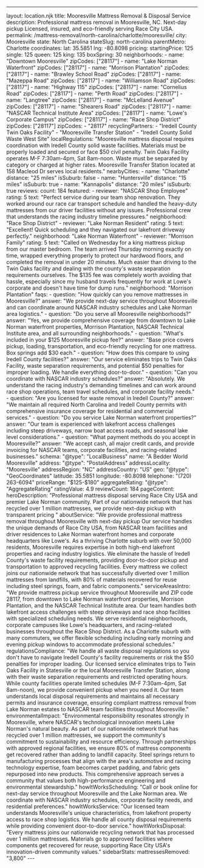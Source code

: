 ---
layout: location.njk
title: Mooresville Mattress Removal & Disposal Service
description: Professional mattress removal in Mooresville, NC. Next-day pickup Licensed, insured, and eco-friendly serving Race City USA.
permalink: /mattress-removal/north-carolina/charlotte/mooresville/
city: Mooresville state: North Carolina stateSlug: north-carolina parentMetro: Charlotte coordinates: lat: 35.5851 lng: -80.8098 pricing: startingPrice: 125 single: 125 queen: 125 king: 135 boxSpring: 30 neighborhoods: - name: "Downtown Mooresville" zipCodes: ["28117"] - name: "Lake Norman Waterfront" zipCodes: ["28117"] - name: "Morrison Plantation" zipCodes: ["28117"] - name: "Brawley School Road" zipCodes: ["28117"] - name: "Mazeppa Road" zipCodes: ["28117"] - name: "Williamson Road" zipCodes: ["28117"] - name: "Highway 115" zipCodes: ["28117"] - name: "Cornelius Road" zipCodes: ["28117"] - name: "Perth Road" zipCodes: ["28117"] - name: "Langtree" zipCodes: ["28117"] - name: "McLelland Avenue" zipCodes: ["28117"] - name: "Shearers Road" zipCodes: ["28117"] - name: "NASCAR Technical Institute Area" zipCodes: ["28117"] - name: "Lowe's Corporate Campus" zipCodes: ["28117"] - name: "Race Shop District" zipCodes: ["28117"] zipCodes: - "28117" recyclingPartners: - "Iredell County Twin Oaks Facility" - "Mooresville Transfer Station" - "Iredell County Solid Waste West Site" localRegulations: "Mooresville mattress disposal requires coordination with Iredell County solid waste facilities. Materials must be properly loaded and secured or face $50 civil penalty. Twin Oaks Facility operates M-F 7:30am-4pm, Sat 8am-noon. Waste must be separated by category or charged at higher rates. Mooresville Transfer Station located at 158 Macleod Dr serves local residents." nearbyCities: - name: "Charlotte" distance: "25 miles" isSuburb: false - name: "Huntersville" distance: "15 miles" isSuburb: true - name: "Kannapolis" distance: "20 miles" isSuburb: true reviews: count: 184 featured: - reviewer: "NASCAR Shop Employee" rating: 5 text: "Perfect service during our team shop renovation. They worked around our race car transport schedule and handled the heavy-duty mattresses from our driver facilities without any issues. Professional crew that understands the racing industry timeline pressures." neighborhood: "Race Shop District" - reviewer: "Lake Norman Resident" rating: 5 text: "Excellent! Quick scheduling and they navigated our lakefront driveway perfectly." neighborhood: "Lake Norman Waterfront" - reviewer: "Morrison Family" rating: 5 text: "Called on Wednesday for a king mattress pickup from our master bedroom. The team arrived Thursday morning exactly on time, wrapped everything properly to protect our hardwood floors, and completed the removal in under 20 minutes. Much easier than driving to the Twin Oaks facility and dealing with the county's waste separation requirements ourselves. The $135 fee was completely worth avoiding that hassle, especially since my husband travels frequently for work at Lowe's corporate and doesn't have time for dump runs." neighborhood: "Morrison Plantation" faqs: - question: "How quickly can you remove mattresses in Mooresville?" answer: "We provide next-day service throughout Mooresville and can coordinate around NASCAR industry schedules and Lake Norman area logistics." - question: "Do you serve all Mooresville neighborhoods?" answer: "Yes, we provide comprehensive coverage from downtown to Lake Norman waterfront properties, Morrison Plantation, NASCAR Technical Institute area, and all surrounding neighborhoods." - question: "What's included in your $125 Mooresville pickup fee?" answer: "Base price covers pickup, loading, transportation, and eco-friendly recycling for one mattress. Box springs add $30 each." - question: "How does this compare to using Iredell County facilities?" answer: "Our service eliminates trips to Twin Oaks Facility, waste separation requirements, and potential $50 penalties for improper loading. We handle everything door-to-door." - question: "Can you coordinate with NASCAR industry schedules?" answer: "Absolutely. We understand the racing industry's demanding timelines and can work around race shop operations, team travel schedules, and corporate facility needs." - question: "Are you licensed for waste removal in Iredell County?" answer: "We maintain all required North Carolina and Iredell County permits with comprehensive insurance coverage for residential and commercial services." - question: "Do you service Lake Norman waterfront properties?" answer: "Our team is experienced with lakefront access challenges including steep driveways, narrow boat access roads, and seasonal lake level considerations." - question: "What payment methods do you accept in Mooresville?" answer: "We accept cash, all major credit cards, and provide invoicing for NASCAR teams, corporate facilities, and racing-related businesses." schema: "@type": "LocalBusiness" name: "A Bedder World Mooresville" address: "@type": "PostalAddress" addressLocality: "Mooresville" addressRegion: "NC" addressCountry: "US" geo: "@type": "GeoCoordinates" latitude: 35.5851 longitude: -80.8098 telephone: "(720) 263-6094" priceRange: "$125-$180" aggregateRating: "@type": "AggregateRating" ratingValue: 4.9 reviewCount: 184 pageContent: heroDescription: "Professional mattress disposal serving Race City USA and premier Lake Norman community. Part of our nationwide network that has recycled over 1 million mattresses, we provide next-day pickup with transparent pricing " aboutService: "We provide professional mattress removal throughout Mooresville with next-day pickup Our service handles the unique demands of Race City USA, from NASCAR team facilities and driver residences to Lake Norman waterfront homes and corporate headquarters like Lowe's. As a thriving Charlotte suburb with over 50,000 residents, Mooresville requires expertise in both high-end lakefront properties and racing industry logistics. We eliminate the hassle of Iredell County's waste facility requirements, providing door-to-door pickup and transportation to approved recycling facilities. Every mattress we collect joins our nationwide network that has successfully diverted over 1 million mattresses from landfills, with 80% of materials recovered for reuse including steel springs, foam, and fabric components." serviceAreasIntro: "We provide mattress pickup service throughout Mooresville and ZIP code 28117, from downtown to Lake Norman waterfront properties, Morrison Plantation, and the NASCAR Technical Institute area. Our team handles both lakefront access challenges with steep driveways and race shop facilities with specialized scheduling needs. We serve residential neighborhoods, corporate campuses like Lowe's headquarters, and racing-related businesses throughout the Race Shop District. As a Charlotte suburb with many commuters, we offer flexible scheduling including early morning and evening pickup windows to accommodate professional schedules." regulationsCompliance: "We handle all waste disposal regulations so you don't have to navigate Iredell County's facility requirements or risk the $50 penalties for improper loading. Our licensed service eliminates trips to Twin Oaks Facility in Statesville or the local Mooresville Transfer Station, along with their waste separation requirements and restricted operating hours. While county facilities operate limited schedules (M-F 7:30am-4pm, Sat 8am-noon), we provide convenient pickup when you need it. Our team understands local disposal requirements and maintains all necessary permits and insurance coverage, ensuring compliant mattress removal from Lake Norman estates to NASCAR team facilities throughout Mooresville." environmentalImpact: "Environmental responsibility resonates strongly in Mooresville, where NASCAR's technological innovation meets Lake Norman's natural beauty. As part of our nationwide network that has recycled over 1 million mattresses, we support the community's commitment to sustainability and resource efficiency. Through partnerships with approved regional facilities, we ensure 80% of mattress components get recovered rather than adding to landfill capacity. Steel springs return to manufacturing processes that align with the area's automotive and racing technology expertise, foam becomes carpet padding, and fabric gets repurposed into new products. This comprehensive approach serves a community that values both high-performance engineering and environmental stewardship." howItWorksScheduling: "Call or book online for next-day service throughout Mooresville and the Lake Norman area. We coordinate with NASCAR industry schedules, corporate facility needs, and residential preferences." howItWorksService: "Our licensed team understands Mooresville's unique characteristics, from lakefront property access to race shop logistics. We handle all county disposal requirements while providing convenient door-to-door service." howItWorksDisposal: "Every mattress joins our nationwide recycling network that has processed over 1 million mattresses. Materials go to approved facilities where components get recovered for reuse, supporting Race City USA's innovation-driven community values." sidebarStats: mattressesRemoved: "3,800" ---